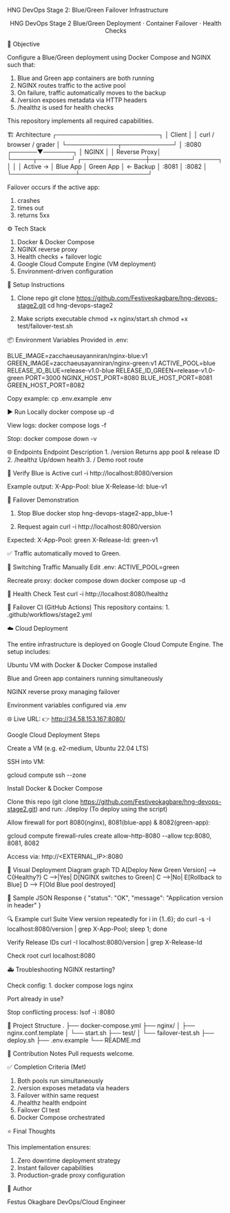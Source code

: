 HNG DevOps Stage 2: Blue/Green Failover Infrastructure


<div align="center">
HNG DevOps Stage 2
Blue/Green Deployment · Container Failover · Health Checks

</div>


🚀 Objective

 Configure a Blue/Green deployment using Docker Compose and NGINX such that:
1. Blue and Green app containers are both running
2. NGINX routes traffic to the active pool
3. On failure, traffic automatically moves to the backup
4. /version exposes metadata via HTTP headers
5. /healthz is used for health checks

This repository implements all required capabilities.

🏗️ Architecture
                    ┌────────────────────────┐
                    │        Client           │
                    │ curl / browser / grader │
                    └────────────┬────────────┘
                                 │ :8080
                          ┌──────▼───────┐
                          │   NGINX      │
                          │ Reverse Proxy│
                          └─────┬────────┘
                ┌───────────────┼────────────────┐
                │               │                │
      Active →  │      Blue App │   Green App    │  ← Backup
                │    :8081      │    :8082       │
                └───────────────┴────────────────┘


Failover occurs if the active app:
1. crashes
2. times out
3. returns 5xx

⚙️ Tech Stack
1. Docker & Docker Compose
2. NGINX reverse proxy
3. Health checks + failover logic
4. Google Cloud Compute Engine (VM deployment)
5. Environment-driven configuration


🚢 Setup Instructions
1. Clone repo
git clone https://github.com/Festiveokagbare/hng-devops-stage2.git
cd hng-devops-stage2

2. Make scripts executable
chmod +x nginx/start.sh
chmod +x test/failover-test.sh

📦 Environment Variables
Provided in .env:

BLUE_IMAGE=zacchaeusayanniran/nginx-blue:v1
GREEN_IMAGE=zacchaeusayanniran/nginx-green:v1
ACTIVE_POOL=blue
RELEASE_ID_BLUE=release-v1.0-blue
RELEASE_ID_GREEN=release-v1.0-green
PORT=3000
NGINX_HOST_PORT=8080
BLUE_HOST_PORT=8081
GREEN_HOST_PORT=8082


Copy example:
    cp .env.example .env

▶️ Run Locally
docker compose up -d


View logs:
    docker compose logs -f


Stop:
    docker compose down -v

🌐 Endpoints
Endpoint	Description
    1. /version	Returns app pool & release ID
    2. /healthz	Up/down health
    3. /	Demo root route

🧪 Verify Blue is Active
curl -i http://localhost:8080/version


Example output:
    X-App-Pool: blue
    X-Release-Id: blue-v1

🔁 Failover Demonstration
1. Stop Blue
    docker stop hng-devops-stage2-app_blue-1

2. Request again
    curl -i http://localhost:8080/version


Expected:
    X-App-Pool: green
    X-Release-Id: green-v1

✅ Traffic automatically moved to Green.


🔄 Switching Traffic Manually
    Edit .env:
    ACTIVE_POOL=green


Recreate proxy:
    docker compose down
    docker compose up -d


🧰 Health Check Test
    curl -i http://localhost:8080/healthz


🧬 Failover CI (GitHub Actions)
    This repository contains:
        1. .github/workflows/stage2.yml

☁️ Cloud Deployment

The entire infrastructure is deployed on Google Cloud Compute Engine.
The setup includes:

Ubuntu VM with Docker & Docker Compose installed

Blue and Green app containers running simultaneously

NGINX reverse proxy managing failover

Environment variables configured via .env

🌐 Live URL:
👉 http://34.58.153.167:8080/


Google Cloud Deployment Steps

Create a VM (e.g. e2-medium, Ubuntu 22.04 LTS)

SSH into VM:

gcloud compute ssh <instance-name> --zone <your-zone>


Install Docker & Docker Compose

Clone this repo (git clone https://github.com/Festiveokagbare/hng-devops-stage2.git)
and run:
 ./deploy (To deploy using the script)

Allow firewall for port 8080(nginx), 8081(blue-app) & 8082(green-app):

gcloud compute firewall-rules create allow-http-8080 --allow tcp:8080, 8081, 8082


Access via:
http://<EXTERNAL_IP>:8080


👀 Visual Deployment Diagram
graph TD
    A[Deploy New Green Version] --> C{Healthy?}
    C -->|Yes| D[NGINX switches to Green]
    C -->|No| E[Rollback to Blue]
    D --> F[Old Blue pool destroyed]


🧾 Sample JSON Response
{
  "status": "OK",
  "message": "Application version in header"
}



🔍 Example curl Suite
View version repeatedly
for i in {1..6}; do curl -s -I localhost:8080/version | grep X-App-Pool; sleep 1; done


Verify Release IDs
curl -I localhost:8080/version | grep X-Release-Id


Check root
curl localhost:8080

🚑 Troubleshooting
NGINX restarting?


Check config:
    1. docker compose logs nginx

Port already in use?

Stop conflicting process:
lsof -i :8080


📁 Project Structure
.
├── docker-compose.yml
├── nginx/
│   ├── nginx.conf.template
│   └── start.sh
├── test/
│   └── failover-test.sh
├── deploy.sh
├── .env.example
└── README.md


📣 Contribution Notes
    Pull requests welcome.


✅ Completion Criteria (Met)
1. Both pools run simultaneously
2. /version exposes metadata via headers
3. Failover within same request
4. /healthz health endpoint
5. Failover CI test
6. Docker Compose orchestrated


⭐ Final Thoughts

This implementation ensures:
1. Zero downtime deployment strategy
2. Instant failover capabilities
3. Production-grade proxy configuration


🙌 Author

Festus Okagbare
DevOps/Cloud Engineer
